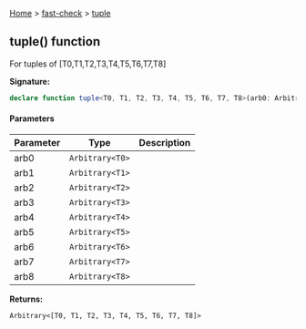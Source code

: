[Home](/) &gt; [fast-check](../fast-check.md) &gt; [tuple](tuple_8.md)

## tuple() function

For tuples of \[T0,T1,T2,T3,T4,T5,T6,T7,T8\]

<b>Signature:</b>

```typescript
declare function tuple<T0, T1, T2, T3, T4, T5, T6, T7, T8>(arb0: Arbitrary<T0>, arb1: Arbitrary<T1>, arb2: Arbitrary<T2>, arb3: Arbitrary<T3>, arb4: Arbitrary<T4>, arb5: Arbitrary<T5>, arb6: Arbitrary<T6>, arb7: Arbitrary<T7>, arb8: Arbitrary<T8>): Arbitrary<[T0, T1, T2, T3, T4, T5, T6, T7, T8]>;
```

#### Parameters

|  Parameter | Type | Description |
|  --- | --- | --- |
|  arb0 | <code>Arbitrary&lt;T0&gt;</code> |  |
|  arb1 | <code>Arbitrary&lt;T1&gt;</code> |  |
|  arb2 | <code>Arbitrary&lt;T2&gt;</code> |  |
|  arb3 | <code>Arbitrary&lt;T3&gt;</code> |  |
|  arb4 | <code>Arbitrary&lt;T4&gt;</code> |  |
|  arb5 | <code>Arbitrary&lt;T5&gt;</code> |  |
|  arb6 | <code>Arbitrary&lt;T6&gt;</code> |  |
|  arb7 | <code>Arbitrary&lt;T7&gt;</code> |  |
|  arb8 | <code>Arbitrary&lt;T8&gt;</code> |  |

<b>Returns:</b>

`Arbitrary<[T0, T1, T2, T3, T4, T5, T6, T7, T8]>`

